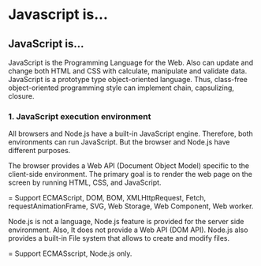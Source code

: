 # Javascript is...

## JavaScript is...

JavaScript is the Programming Language for the Web. Also can update and change both HTML and CSS with calculate, manipulate and validate data. JavaScript is a prototype type object-oriented language. Thus, class-free object-oriented programming style can implement chain, capsulizing, closure.



### 1. JavaScript execution environment

All browsers and Node.js have a built-in JavaScript engine. Therefore, both environments can run JavaScript. But the browser and Node.js have different purposes.

The browser provides a Web API \(Document Object Model\) specific to the client-side environment. The primary goal is to render the web page on the screen by running HTML, CSS, and JavaScript.

= Support ECMAScript, DOM, BOM, XMLHttpRequest, Fetch, requestAnimationFrame, SVG, Web Storage, Web Component, Web worker.



Node.js is not a language, Node.js feature is provided for the server side environment. Also, It does not provide a Web API \(DOM API\). Node.js also provides a built-in File system that allows to create and modify files.

= Support ECMASscript, Node.js only.





